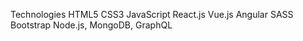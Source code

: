 Technologies HTML5 CSS3 JavaScript React.js Vue.js Angular SASS Bootstrap Node.js, MongoDB, GraphQL
